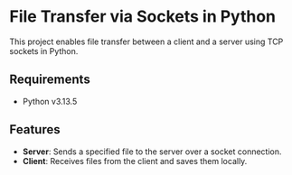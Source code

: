 # File Transfer via Sockets in Python  

This project enables file transfer between a client and a server using TCP sockets in Python.  

## Requirements
- Python v3.13.5

## Features  
- **Server**: Sends a specified file to the server over a socket connection.
- **Client**: Receives files from the client and saves them locally.